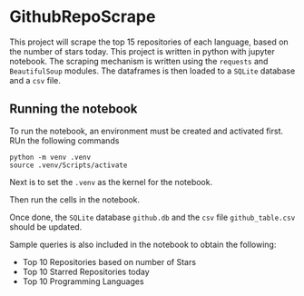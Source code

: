 # GithubRepoScrape
This project will scrape the top 15 repositories of each language, based on the number of stars today. This project is written in python with jupyter notebook. The scraping mechanism is written using the `requests` and `BeautifulSoup` modules. The dataframes is then loaded to a `SQLite` database and a `csv` file.

## Running the notebook
To run the notebook, an environment must be created and activated first. RUn the following commands
```
python -m venv .venv
source .venv/Scripts/activate
```
Next is to set the `.venv` as the kernel for the notebook.

Then run the cells in the notebook.

Once done, the `SQLite` database `github.db` and the `csv` file `github_table.csv` should be updated.

Sample queries is also included in the notebook to obtain the following:
- Top 10 Repositories based on number of Stars
- Top 10 Starred Repositories today
- Top 10 Programming Languages